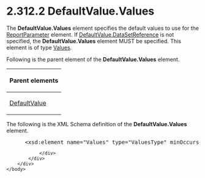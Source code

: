 <html dir="LTR" xmlns:mshelp="http://msdn.microsoft.com/mshelp" xmlns:ddue="http://ddue.schemas.microsoft.com/authoring/2003/5" xmlns:xlink="http://www.w3.org/1999/xlink" xmlns:tool="http://www.microsoft.com/tooltip">
    <head>
        <meta http-equiv="Content-Type" content="text/html; CHARSET=utf-8"></meta>
        <meta name="save" content="history"></meta>
        <title>2.312.2 DefaultValue.Values</title>
        <xml>
            <mshelp:toctitle title="2.312.2 DefaultValue.Values"></mshelp:toctitle>
            <mshelp:rltitle title="[MS-RDL]: DefaultValue.Values"></mshelp:rltitle>
            <mshelp:keyword index="A" term="4c69a8c1-f774-447a-8daf-eda53988089d"></mshelp:keyword>
            <mshelp:attr name="DCSext.ContentType" value="open specification"></mshelp:attr>
            <mshelp:attr name="AssetID" value="4c69a8c1-f774-447a-8daf-eda53988089d"></mshelp:attr>
            <mshelp:attr name="TopicType" value="kbRef"></mshelp:attr>
            <mshelp:attr name="DCSext.Title" value="[MS-RDL]: DefaultValue.Values" />
        </xml>
    </head>
    <body>
        <div id="header">
            <h1 class="heading">2.312.2 DefaultValue.Values</h1>
        </div>
        <div id="mainSection">
            <div id="mainBody">
                <div id="allHistory" class="saveHistory"></div>
                <div id="sectionSection0" class="section" name="collapseableSection">
                    

<p>The <b>DefaultValue.Values</b> element specifies the default
values to use for the <a href="7c3f4c83-9172-48db-94c1-693295c5d623.html">ReportParameter</a>
element. If <a href="0755092e-7552-4160-a554-c5ba3815188a.html">DefaultValue.DataSetReference</a>
is not specified, the <b>DefaultValue.Values</b> element MUST be specified.
This element is of type <a href="5cf2cc6f-04ae-448c-ad45-ec6e3f7acdf4.html">Values</a>.</p>

<p>Following is the parent element of the <b>DefaultValue.Values</b>
element.</p>

<table>
 <thead>
  <tr>
   <th>
   <p>Parent elements</p>
   </th>
  </tr>
 </thead>
 <tr>
  <td>
  <p><a href="c3ccf500-98a5-438c-8e4f-fc5cc4b8d508.html">DefaultValue</a></p>
  </td>
 </tr>
</table>

<p>The following is the XML Schema definition of the <b>DefaultValue.Values</b>
element.</p>

<dl>
<dd>
<div><pre> &lt;xsd:element name=&quot;Values&quot; type=&quot;ValuesType&quot; minOccurs=&quot;0&quot;/&gt;
</pre></div>
</dd></dl>


                </div>
            </div>
        </div>
    </body>
</html>